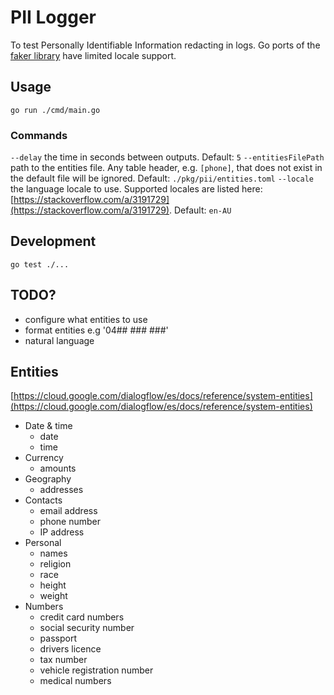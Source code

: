# PII Logger

To test Personally Identifiable Information redacting in logs. Go ports of the [faker library](https://github.com/faker-js/faker) have limited locale support.

## Usage

`go run ./cmd/main.go`

### Commands

`--delay` the time in seconds between outputs. Default: `5`
`--entitiesFilePath` path to the entities file. Any table header, e.g. `[phone]`, that does not exist in the default file will be ignored. Default: `./pkg/pii/entities.toml`
`--locale` the language locale to use. Supported locales are listed here: [https://stackoverflow.com/a/3191729](https://stackoverflow.com/a/3191729). Default: `en-AU`

## Development

`go test ./...`

## TODO?

- configure what entities to use
- format entities e.g '04## ### ###'
- natural language
## Entities

[https://cloud.google.com/dialogflow/es/docs/reference/system-entities](https://cloud.google.com/dialogflow/es/docs/reference/system-entities)

- Date & time
  - date
  - time
- Currency
  - amounts
- Geography
  - addresses
- Contacts
  - email address
  - phone number
  - IP address
- Personal
  - names
  - religion
  - race
  - height
  - weight
- Numbers
  - credit card numbers
  - social security number
  - passport
  - drivers licence
  - tax number
  - vehicle registration number
  - medical numbers
